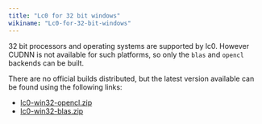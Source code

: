 ```yaml
---
title: "Lc0 for 32 bit windows"
wikiname: "Lc0-for-32-bit-windows"
---
```

32 bit processors and operating systems are supported by lc0. However CUDNN is not available for such platforms, so only the `blas` and `opencl` backends can be built. 

There are no official builds distributed, but the latest version available can be found using the following links:
* [lc0-win32-opencl.zip](https://ci.appveyor.com/api/projects/borg323/lc0/artifacts/lc0-win32-opencl.zip?branch=32bit&pr=false&job=Environment%3A%20NAME%3Dopencl%2C%20BITS%3D32)
* [lc0-win32-blas.zip](https://ci.appveyor.com/api/projects/borg323/lc0/artifacts/lc0-win32-blas.zip?branch=32bit&pr=false&job=Environment%3A%20NAME%3Dblas%2C%20BITS%3D32)